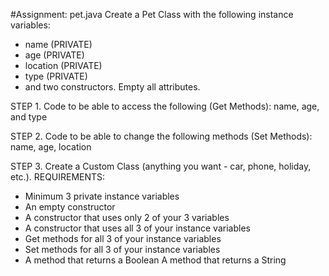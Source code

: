 #Assignment: pet.java
Create a Pet Class with the following instance variables:
* name (PRIVATE)
* age (PRIVATE)
* location (PRIVATE)
* type (PRIVATE)
* and two constructors. Empty all attributes.

STEP 1. Code to be able to access the following (Get Methods): name, age, and type

STEP 2. Code to be able to change the following methods (Set Methods): name, age, location

STEP 3. Create a Custom Class (anything you want - car, phone, holiday, etc.). REQUIREMENTS:
* Minimum 3 private instance variables
* An empty constructor
* A constructor that uses only 2 of your 3 variables
* A constructor that uses all 3 of your instance variables
* Get methods for all 3 of your instance variables
* Set methods for all 3 of your instance variables
* A method that returns a Boolean A method that returns a String
